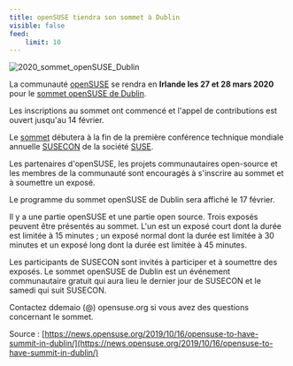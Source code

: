 ```yaml
---
title: openSUSE tiendra son sommet à Dublin
visible: false
feed:
    limit: 10
---
```



![2020_sommet_openSUSE_Dublin](/2020_annonce_sommet_dublin.jpg)

La communauté [openSUSE](https://www.opensuse.org/) se rendra en **Irlande les 27 et 28 mars 2020** pour le [sommet openSUSE de Dublin](https://events.opensuse.org/conferences/Dublin).

Les inscriptions au sommet ont commencé et l'appel de contributions est ouvert jusqu'au 14 février.

Le [sommet](https://events.opensuse.org/conferences/Dublin) débutera à la fin de la première conférence technique mondiale annuelle [SUSECON](https://www.susecon.com/) de la société [SUSE](https://www.suse.com/).

Les partenaires d'openSUSE, les projets communautaires open-source et les membres de la communauté sont encouragés à s'inscrire au sommet et à soumettre un exposé.

Le programme du sommet openSUSE de Dublin sera affiché le 17 février.

Il y a une partie openSUSE et une partie open source. Trois exposés peuvent être présentés au sommet. L'un est un exposé court dont la durée est limitée à 15 minutes ; un exposé normal dont la durée est limitée à 30 minutes et un exposé long dont la durée est limitée à 45 minutes.

Les participants de SUSECON sont invités à participer et à soumettre des exposés. Le sommet openSUSE de Dublin est un événement communautaire gratuit qui aura lieu le dernier jour de SUSECON et le samedi qui suit SUSECON.

Contactez ddemaio (@) opensuse.org si vous avez des questions concernant le sommet.

Source : [https://news.opensuse.org/2019/10/16/opensuse-to-have-summit-in-dublin/](https://news.opensuse.org/2019/10/16/opensuse-to-have-summit-in-dublin/)
